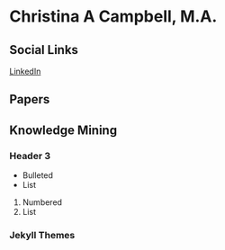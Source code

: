 # Christina A Campbell, M.A.

## Social Links

[LinkedIn](https://www.linkedin.com/in/christina-c-31512219/)



## Papers

## Knowledge Mining


### Header 3

- Bulleted
- List

1. Numbered
2. List


### Jekyll Themes
